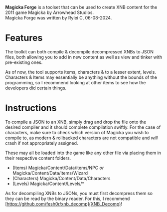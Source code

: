 **Magicka Forge** is a toolset that can be used to create XNB content for the 2011 game Magicka by Arrowhead Studios.\
Magicka Forge was written by Rylei C, 06-08-2024.

# Features
The toolkit can both compile & decompile decompressed XNBs to JSON files, both allowing you to add in new content as well as view and tinker with pre-existing ones.

As of now, the tool supports items, characters & to a lesser extent, levels.
Characters & Items may essentially be anything without the bounds of the programming, so I recommend looking at other items to see how the developers did certain things.

# Instructions
To compile a JSON to an XNB, simply drag and drop the file onto the desired compiler and it should complete compilation swiftly.
For the case of characters, make sure to check which version of Magicka you wish to compile to, as modern & rollbacked characters are not compatible and *will* crash if not appropriately assigned.

These may all be loaded into the game like any other file via placing them in their respective content folders.
- (Items) Magicka/Content/Data/items/NPC *or* Magicka/Content/Data/items/Wizard
- (Characters) Magicka/Content/Data/Characters
- (Levels) Magicka/Content/Levels/*

As for decompiling XNBs to JSONs, you must first decompress them so they can be read by the binary reader. For this, I recommend [https://github.com/fesh0r/xnb_decomp](XNB_Decomp)!

